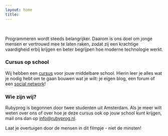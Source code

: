 ```yaml
---
layout: home
title:
---
```


&nbsp;

Programmeren wordt steeds belangrijker. Daarom is ons doel om jonge mensen er vertrouwd mee te laten raken, zodat zij een krachtige vaardigheid erbij krijgen en beter begrijpen hoe moderne technologie werkt.

### Cursus op school

Wij hebben een [cursus](/ruby/hoofdstuk1) voor jouw middelbare school. Hierin leer je alles wat je nodig hebt om te gaan bouwen wat je wilt: je eigen blog, een forum of een [social network](http://facebook.com)!

### Wie zijn wij?

Rubyprog is begonnen door twee studenten uit Amsterdam. Als je meer wilt weten over ons of over hoe je deze cursus ook op jouw school kunt krijgen, mail ons dan op [info@rubyprog.nl](mailto:info@rubyprog.nl).

Laat je overtuigen door de mensen in dit filmpje - niet de minsten!
